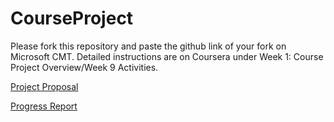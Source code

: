 # CourseProject

Please fork this repository and paste the github link of your fork on Microsoft CMT. Detailed instructions are on Coursera under Week 1: Course Project Overview/Week 9 Activities.

[Project Proposal](https://github.com/davidtt2/CourseProject/blob/main/CS410%20Project%20Proposal.pdf)

[Progress Report](https://github.com/davidtt2/CourseProject/blob/main/CS410%20Project%20Progress%20Report.pdf)
